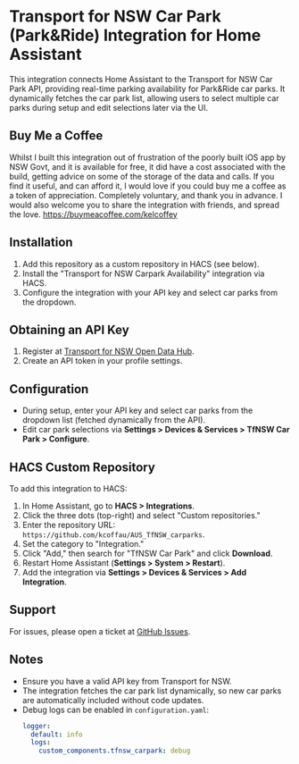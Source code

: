 # Transport for NSW Car Park (Park&Ride) Integration for Home Assistant

This integration connects Home Assistant to the Transport for NSW Car Park API, providing real-time parking availability for Park&Ride car parks. It dynamically fetches the car park list, allowing users to select multiple car parks during setup and edit selections later via the UI.


## Buy Me a Coffee
Whilst I built this integration out of frustration of the poorly built iOS app by NSW Govt, and it is available for free, it did have a cost associated with the build, getting advice on some of the storage of the data and calls.   If you find it useful, and can afford it, I would love if you could buy me a coffee as a token of appreciation.  Completely voluntary, and thank you in advance.   I would also welcome you to share the integration with friends, and spread the love.
https://buymeacoffee.com/kelcoffey


## Installation
1. Add this repository as a custom repository in HACS (see below).
2. Install the "Transport for NSW Carpark Availability" integration via HACS.
3. Configure the integration with your API key and select car parks from the dropdown.

## Obtaining an API Key
1. Register at [Transport for NSW Open Data Hub](https://opendata.transport.nsw.gov.au/).
2. Create an API token in your profile settings.

## Configuration
- During setup, enter your API key and select car parks from the dropdown list (fetched dynamically from the API).
- Edit car park selections via **Settings > Devices & Services > TfNSW Car Park > Configure**.

## HACS Custom Repository
To add this integration to HACS:
1. In Home Assistant, go to **HACS > Integrations**.
2. Click the three dots (top-right) and select "Custom repositories."
3. Enter the repository URL: `https://github.com/kcoffau/AUS_TfNSW_carparks`.
4. Set the category to "Integration."
5. Click "Add," then search for "TfNSW Car Park" and click **Download**.
6. Restart Home Assistant (**Settings > System > Restart**).
7. Add the integration via **Settings > Devices & Services > Add Integration**.

## Support
For issues, please open a ticket at [GitHub Issues](https://github.com/kcoffau/AUS_TfNSW_carparks/issues).

## Notes
- Ensure you have a valid API key from Transport for NSW.
- The integration fetches the car park list dynamically, so new car parks are automatically included without code updates.
- Debug logs can be enabled in `configuration.yaml`:
  ```yaml
  logger:
    default: info
    logs:
      custom_components.tfnsw_carpark: debug

